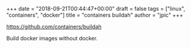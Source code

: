 +++
date = "2018-09-21T00:44:47+00:00"
draft = false
tags = ["linux", "containers", "docker"]
title = "containers buildah"
author = "jpic"
+++

https://github.com/containers/buildah

Build docker images without docker.
